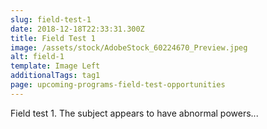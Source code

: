 ```yaml
---
slug: field-test-1
date: 2018-12-18T22:33:31.300Z
title: Field Test 1
image: /assets/stock/AdobeStock_60224670_Preview.jpeg
alt: field-1
template: Image Left
additionalTags: tag1
page: upcoming-programs-field-test-opportunities
---
```


Field test 1.  The subject appears to have abnormal powers...
